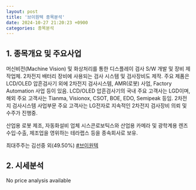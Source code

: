 ```yaml
---
layout: post
title: '브이원텍 종목분석'
date: 2024-10-27 21:20:23 +0900
categories: 종목분석
---
```


## 1. 종목개요 및 주요사업

머신비전(Machine Vision) 및 화상처리를 통한 디스플레이 검사 S/W 개발 및 장비 제작업체. 2차전지 배터리 장비에 사용되는 검사 시스템 및 검사장비도 제작. 주요 제품은 LCD/OLED 압흔검사기 외에 2차전지 검사시스템, AMR(로봇) 사업, Factory Automation 사업 등이 있음. LCD/OLED 압흔검사기의 국내 주요 고객사는 LGD이며, 해외 주요 고객사는 Tianma, Visionox, CSOT, BOE, EDO, Semipeak 등임. 2차전지 검사시스템 사업부문 주요 고객사는 LG전자로 지속적인 2차전지 검사장비 의뢰 및 수주가 진행중. 

산업용 로봇 제조, 자동화설비 업체 시스콘로보틱스와 산업용 카메라 및 광학계용 렌즈수입·수출, 제조업을 영위하는 테라랩스 등을 종속회사로 보유.

최대주주는 김선중 외(49.50%)
[#브이원텍](#)

## 2. 시세분석

No price analysis available
